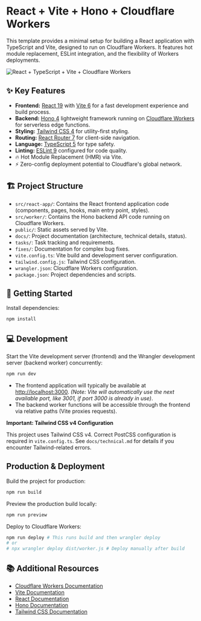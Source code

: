 # React + Vite + Hono + Cloudflare Workers

This template provides a minimal setup for building a React application with TypeScript and Vite, designed to run on Cloudflare Workers. It features hot module replacement, ESLint integration, and the flexibility of Workers deployments.

![React + TypeScript + Vite + Cloudflare Workers](https://imagedelivery.net/wSMYJvS3Xw-n339CbDyDIA/fc7b4b62-442b-4769-641b-ad4422d74300/public)

<!-- dash-content-start -->

## ✨ Key Features

- **Frontend:** [React 19](https://react.dev/) with [Vite 6](https://vite.dev/) for a fast development experience and build process.
- **Backend:** [Hono 4](https://hono.dev/) lightweight framework running on [Cloudflare Workers](https://developers.cloudflare.com/workers/) for serverless edge functions.
- **Styling:** [Tailwind CSS 4](https://tailwindcss.com/) for utility-first styling.
- **Routing:** [React Router 7](https://reactrouter.com/) for client-side navigation.
- **Language:** [TypeScript 5](https://www.typescriptlang.org/) for type safety.
- **Linting:** [ESLint 9](https://eslint.org/) configured for code quality.
- 🔥 Hot Module Replacement (HMR) via Vite.
- ⚡ Zero-config deployment potential to Cloudflare's global network.

<!-- dash-content-end -->

## 🏗️ Project Structure

- `src/react-app/`: Contains the React frontend application code (components, pages, hooks, main entry point, styles).
- `src/worker/`: Contains the Hono backend API code running on Cloudflare Workers.
- `public/`: Static assets served by Vite.
- `docs/`: Project documentation (architecture, technical details, status).
- `tasks/`: Task tracking and requirements.
- `fixes/`: Documentation for complex bug fixes.
- `vite.config.ts`: Vite build and development server configuration.
- `tailwind.config.js`: Tailwind CSS configuration.
- `wrangler.json`: Cloudflare Workers configuration.
- `package.json`: Project dependencies and scripts.

## 🚀 Getting Started

Install dependencies:

```bash
npm install
```

## 💻 Development

Start the Vite development server (frontend) and the Wrangler development server (backend worker) concurrently:

```bash
npm run dev
```

- The frontend application will typically be available at [http://localhost:3000](http://localhost:3000).
  *(Note: Vite will automatically use the next available port, like 3001, if port 3000 is already in use)*.
- The backend worker functions will be accessible through the frontend via relative paths (Vite proxies requests).

**Important: Tailwind CSS v4 Configuration**

This project uses Tailwind CSS v4. Correct PostCSS configuration is required in `vite.config.ts`. See `docs/technical.md` for details if you encounter Tailwind-related errors.

## Production & Deployment

Build the project for production:

```bash
npm run build
```

Preview the production build locally:

```bash
npm run preview
```

Deploy to Cloudflare Workers:

```bash
npm run deploy # This runs build and then wrangler deploy
# or
# npx wrangler deploy dist/worker.js # Deploy manually after build
```

## 📚 Additional Resources

- [Cloudflare Workers Documentation](https://developers.cloudflare.com/workers/)
- [Vite Documentation](https://vitejs.dev/guide/)
- [React Documentation](https://react.dev/)
- [Hono Documentation](https://hono.dev/)
- [Tailwind CSS Documentation](https://tailwindcss.com/docs)
